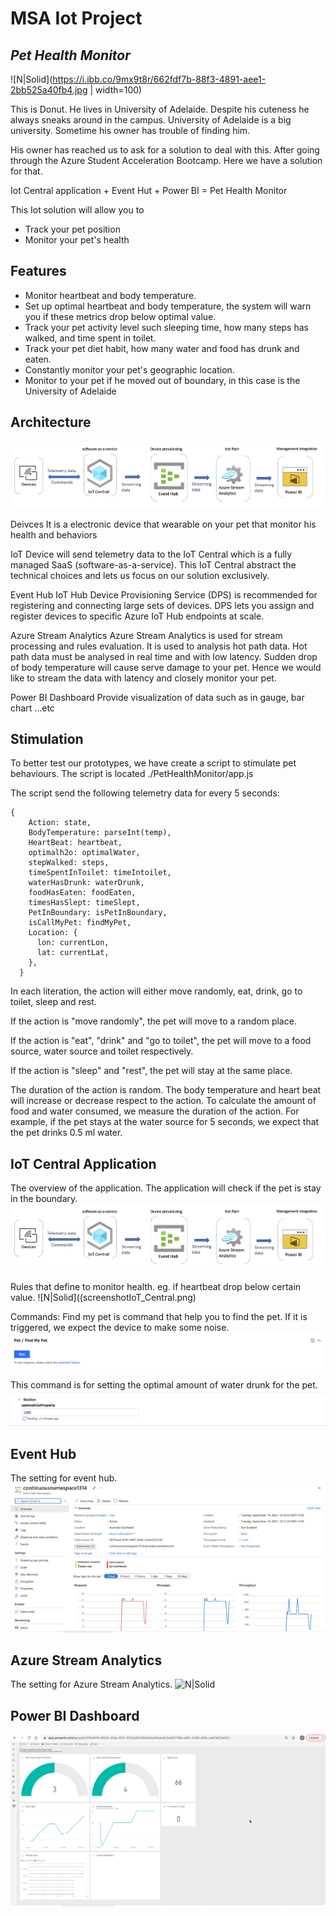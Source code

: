 # MSA Iot Project
## _Pet Health Monitor_

![N|Solid](https://i.ibb.co/9mx9t8r/662fdf7b-88f3-4891-aee1-2bb525a40fb4.jpg | width=100)

This is Donut. He lives in University of Adelaide. Despite his cuteness he always sneaks around in the campus. University of Adelaide is a big university. Sometime his owner has trouble of finding him.

His owner has reached us to ask for a solution to deal with this. After going through the Azure Student Acceleration Bootcamp. Here we have a solution for that.

Iot Central application + Event Hut + Power BI = Pet Health Monitor

This Iot solution will allow you to

- Track your pet position
- Monitor your pet's health 

## Features

- Monitor heartbeat and body temperature.
- Set up optimal heartbeat and body temperature, the system will warn you if these metrics drop below optimal value.
- Track your pet activity level such sleeping time, how many steps has walked, and time spent in toilet.
- Track your pet diet habit, how many water and food has drunk and eaten.
- Constantly monitor your pet's geographic location.
- Monitor to your pet if he moved out of boundary, in this case is the University of Adelaide

## Architecture
![N|Solid](screenshot/Architecture.png)

Deivces
It is a electronic device that wearable on your pet that monitor his health and behaviors

IoT
Device will send telemetry data to the IoT Central which is a fully managed SaaS (software-as-a-service). This IoT Central abstract the technical choices and lets us focus on our solution exclusively.

Event Hub
IoT Hub Device Provisioning Service (DPS) is recommended for registering and connecting large sets of devices. DPS lets you assign and register devices to specific Azure IoT Hub endpoints at scale.

Azure Stream Analytics
Azure Stream Analytics is used for stream processing and rules evaluation. It is used to analysis hot path data. Hot path data must be analysed in real time and with low latency. Sudden drop of body temperature will cause serve damage to your pet. Hence we would like to stream the data with latency and closely monitor your pet.

Power BI Dashboard
Provide visualization of data such as in gauge, bar chart ...etc

## Stimulation
To better test our prototypes, we have create a script to stimulate pet behaviours. The script is located ./PetHealthMonitor/app.js

The script send the following telemetry data for every 5 seconds:
```
{
    Action: state,
    BodyTemperature: parseInt(temp),
    HeartBeat: heartbeat,
    optimalh2o: optimalWater,
    stepWalked: steps,
    timeSpentInToilet: timeIntoilet,
    waterHasDrunk: waterDrunk,
    foodHasEaten: foodEaten,
    timesHasSlept: timeSlept,
    PetInBoundary: isPetInBoundary,
    isCallMyPet: findMyPet,
    Location: {
      lon: currentLon,
      lat: currentLat,
    },
  }
```

In each literation, the action will either move randomly, eat, drink, go to toilet, sleep and rest.

If the action is "move randomly", the pet will move to a random place.

If the action is "eat", "drink" and "go to toilet", the pet will move to a food source, water source and toilet respectively.

If the action is "sleep" and "rest", the pet will stay at the same place.

The duration of the action is random. The body temperature and heart beat will increase or decrease respect to the action. To calculate the amount of food and water consumed, we measure the duration of the action. For example, if the pet stays at the water source for 5 seconds, we expect that the pet drinks 0.5 ml water.

## IoT Central Application
The overview of the application. The application will check if the pet is stay in the boundary.
![N|Solid](screenshot/Architecture.png)

Rules that define to monitor health. eg. if heartbeat drop below certain value.
![N|Solid]((screenshotIoT_Central.png)

Commands:
Find my pet is command that help you to find the pet. If it is triggered, we expect the device to make some noise.
![N|Solid](screenshot/findMyPet_command.png)

This command is for setting the optimal amount of water drunk for the pet. 
![N|Solid](screenshot/setH2o_command.png)

## Event Hub
The setting for event hub.
![N|Solid](screenshot/EventHub.png)

## Azure Stream Analytics
The setting for Azure Stream Analytics.
![N|Solid](Stream_Analytics.png)

## Power BI Dashboard
![N|Solid](screenshot/PowerBI.gif)
